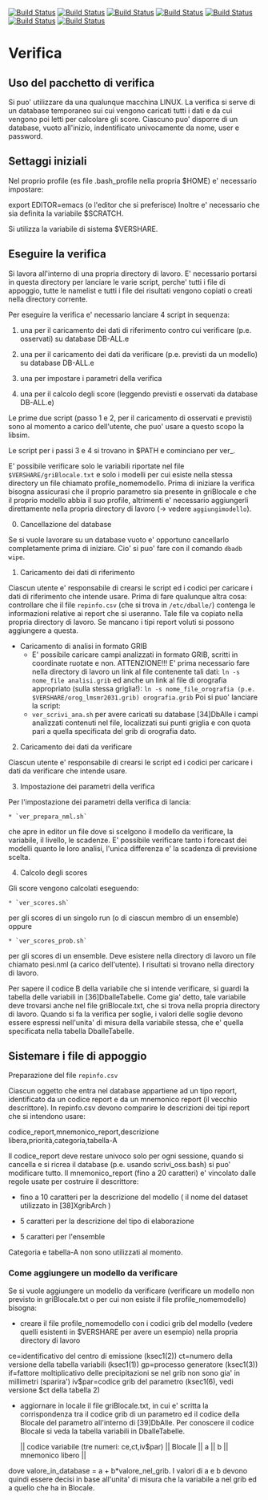 [![Build Status](https://badges.herokuapp.com/travis/ARPA-SIMC/verifica?branch=master&env=DOCKER_IMAGE=centos:7&label=centos7)](https://travis-ci.org/ARPA-SIMC/verifica)
[![Build Status](https://badges.herokuapp.com/travis/ARPA-SIMC/verifica?branch=master&env=DOCKER_IMAGE=centos:8&label=centos8)](https://travis-ci.org/ARPA-SIMC/verifica)
[![Build Status](https://badges.herokuapp.com/travis/ARPA-SIMC/verifica?branch=master&env=DOCKER_IMAGE=fedora:32&label=fedora32)](https://travis-ci.org/ARPA-SIMC/verifica)
[![Build Status](https://badges.herokuapp.com/travis/ARPA-SIMC/verifica?branch=master&env=DOCKER_IMAGE=fedora:33&label=fedora33)](https://travis-ci.org/ARPA-SIMC/verifica)
[![Build Status](https://badges.herokuapp.com/travis/ARPA-SIMC/verifica?branch=master&env=DOCKER_IMAGE=fedora:34&label=fedora34)](https://travis-ci.org/ARPA-SIMC/verifica)
[![Build Status](https://badges.herokuapp.com/travis/ARPA-SIMC/verifica?branch=master&env=DOCKER_IMAGE=fedora:rawhide&label=fedorarawhide)](https://travis-ci.org/ARPA-SIMC/verifica)
[![Build Status](https://copr.fedorainfracloud.org/coprs/simc/stable/package/verifica/status_image/last_build.png)](https://copr.fedorainfracloud.org/coprs/simc/stable/package/verifica/)

# Verifica

## Uso del pacchetto di verifica

Si puo' utilizzare da una qualunque macchina LINUX. La verifica si serve
di un database temporaneo sui cui vengono caricati tutti i dati e da cui
vengono poi letti per calcolare gli score.
Ciascuno puo' disporre di un database, vuoto all'inizio, indentificato
univocamente da nome, user e password.

## Settaggi iniziali

Nel proprio profile (es file .bash_profile nella propria $HOME) e'
necessario impostare:

export EDITOR=emacs (o l'editor che si preferisce)
Inoltre e' necessario che sia definita la variabile $SCRATCH.

Si utilizza la variabile di sistema $VERSHARE.

## Eseguire la verifica

Si lavora all'interno di una propria directory di lavoro. E' necessario
portarsi in questa directory per lanciare le varie script, perche' tutti i
file di appoggio, tutte le namelist e tutti i file dei risultati vengono
copiati o creati nella directory corrente.

Per eseguire la verifica e' necessario lanciare 4 script in sequenza:

 1. una per il caricamento dei dati di riferimento contro cui verificare
    (p.e. osservati) su database DB-ALL.e

 2. una per il caricamento dei dati da verificare (p.e. previsti da un
    modello) su database DB-ALL.e

 3. una per impostare i parametri della verifica

 4. una per il calcolo degli score (leggendo previsti e osservati da
    database DB-ALL.e)

Le prime due script (passo 1 e 2, per il caricamento di osservati e previsti)
sono al momento a carico dell'utente, che puo' usare a questo scopo la libsim.

Le script per i passi 3 e 4 si trovano in $PATH e cominciano per ver_.

E' possibile verificare solo le variabili riportate nel file
`$VERSHARE/griBlocale.txt` e solo i modelli per cui esiste nella stessa
directory un file chiamato profile_nomemodello. Prima di iniziare la
verifica bisogna assicurasi che il proprio parametro sia presente in
griBlocale e che il proprio modello abbia il suo profile, altrimenti e'
necessario aggiungerli direttamente nella propria directory di lavoro (->
vedere `aggiungimodello`).

 0. Cancellazione del database

 Se si vuole lavorare su un database vuoto e' opportuno cancellarlo
 completamente prima di iniziare. Cio' si puo' fare con il comando
 `dbadb wipe`.

 1. Caricamento dei dati di riferimento

 Ciascun utente e' responsabile di crearsi le script ed i codici per
 caricare i dati di riferimento che intende usare.
 Prima di fare qualunque altra cosa: controllare che il file `repinfo.csv`
 (che si trova in `/etc/dballe/`) contenga le informazioni relative ai report
 che si useranno. Tale file va copiato nella propria directory di lavoro.
 Se mancano i tipi report voluti si possono aggiungere a questa.

  * Caricamento di analisi in formato GRIB
     * E' possibile caricare campi analizzati in formato GRIB, scritti
       in coordinate ruotate e non.
   ATTENZIONE!!!
   E' prima necessario fare nella directory di lavoro un link al file
   contenente tali dati:
   `ln -s nome_file analisi.grib`
   ed anche un link al file di orografia appropriato (sulla stessa griglia!):
   `ln -s nome_file_orografia (p.e. $VERSHARE/orog_lmsmr2031.grib)
   orografia.grib`
   Poi si puo' lanciare la script:
     * `ver_scrivi_ana.sh`
   per avere caricati su database [34]DbAlle i campi analizzati contenuti nel
   file, localizzati sui punti griglia e con quota pari a quella specificata
   del grib di orografia dato.

 2. Caricamento dei dati da verificare

  Ciascun utente e' responsabile di crearsi le script ed i codici per
  caricare i dati da verificare che intende usare.

 3. Impostazione dei parametri della verifica

  Per l'impostazione dei parametri della verifica di lancia:

    * `ver_prepara_nml.sh`

  che apre in editor un file dove si scelgono il modello da verificare, la
  variabile, il livello, le scadenze. E' possibile verificare tanto i
  forecast dei modelli quanto le loro analisi, l'unica differenza e' la
  scadenza di previsione scelta.
   
 4. Calcolo degli scores

  Gli score vengono calcolati eseguendo:

    * `ver_scores.sh`

  per gli scores di un singolo run (o di ciascun membro di un ensemble)
  oppure

    * `ver_scores_prob.sh`

  per gli scores di un ensemble.
  Deve esistere nella directory di lavoro un file chiamato pesi.nml (a
  carico dell'utente). I risultati si trovano nella directory di lavoro.

  Per sapere il codice B della variabile che si intende verificare, si
  guardi la tabella delle variabili in [36]DballeTabelle. Come gia' detto,
  tale variabile deve trovarsi anche nel file griBlocale.txt, che si trova
  nella propria directory di lavoro. Quando si fa la verifica per soglie, i
  valori delle soglie devono essere espressi nell'unita' di misura della
  variabile stessa, che e' quella specificata nella tabella
  DballeTabelle.

## Sistemare i file di appoggio

 Preparazione del file `repinfo.csv`

Ciascun oggetto che entra nel database appartiene ad un tipo report,
identificato da un codice report e da un mnemonico report (il vecchio
descrittore). In repinfo.csv devono comparire le descrizioni dei tipi
report che si intendono usare:

  codice_report,mnemonico_report,descrizione
  libera,priorità,categoria,tabella-A

Il codice_report deve restare univoco solo per ogni sessione, quando si
cancella e si ricrea il database (p.e. usando scrivi_oss.bash) si puo'
modificare tutto. Il mnemonico_report (fino a 20 caratteri) e' vincolato
dalle regole usate per costruire il descrittore:

  * fino a 10 caratteri per la descrizione del modello ( il nome del
    dataset utilizzato in [38]XgribArch )

  * 5 caratteri per la descrizione del tipo di elaborazione

  * 5 caratteri per l'ensemble

Categoria e tabella-A non sono utilizzati al momento.

### Come aggiungere un modello da verificare

Se si vuole aggiungere un modello da verificare (verificare un modello non
previsto in griBlocale.txt o per cui non esiste il file
profile_nomemodello) bisogna:

  * creare il file profile_nomemodello con i codici grib del modello
    (vedere quelli esistenti in $VERSHARE per avere un esempio) nella
    propria directory di lavoro

 ce=identificativo del centro di emissione (ksec1(2))
 ct=numero della versione della tabella variabili (ksec1(1))
 gp=processo generatore (ksec1(3))
 if=fattore moltiplicativo delle precipitazioni se nel grib non sono gia' in millimetri (sparira')
 iv$par=codice grib del parametro (ksec1(6), vedi versione $ct della tabella 2)

  * aggiornare in locale il file griBlocale.txt, in cui e' scritta la
    corrispondenza tra il codice grib di un parametro ed il codice della
     Blocale del parametro all'interno di [39]DbAlle. Per conoscere il
    codice Blocale si veda la tabella variabili in DballeTabelle.

    || codice variabile (tre numeri: ce,ct,iv$par) || Blocale || a || b || mnemonico libero ||

 dove valore_in_database = a + b*valore_nel_grib. I valori di a e b devono quindi essere decisi in base all'unita' di misura che la variabile a nel grib ed a quello che ha in Blocale.
